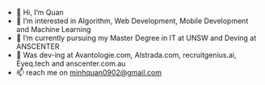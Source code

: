 - 👋 Hi, I’m Quan
- 👀 I’m interested in Algorithm, Web  Development, Mobile Development and Machine Learning
- 🌱 I’m currently pursuing my Master Degree in IT at UNSW and Deving at ANSCENTER
- 💞️ Was dev-ing at Avantologie.com, Alstrada.com, recruitgenius.ai, Eyeq.tech  and anscenter.com.au
- 📫 reach me on minhquan0902@gmail.com

<!---
minhquan0902/minhquan0902 is a ✨ special ✨ repository because its `README.md` (this file) appears on your GitHub profile.
You can click the Preview link to take a look at your changes.
--->
